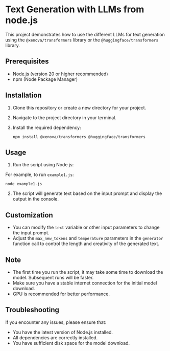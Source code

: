 # Text Generation with LLMs from node.js 

This project demonstrates how to use the different LLMs for text generation using the `@xenova/transformers` library or the `@huggingface/transformers` library.

## Prerequisites

- Node.js (version 20 or higher recommended)
- npm (Node Package Manager)

## Installation

1. Clone this repository or create a new directory for your project.

2. Navigate to the project directory in your terminal.

3. Install the required dependency:
   ```
   npm install @xenova/transformers @huggingface/transformers 
   ```

## Usage

1. Run the script using Node.js:

  For example, to run `example1.js`:
   ```
   node example1.js
   ```

2. The script will generate text based on the input prompt and display the output in the console.

## Customization

- You can modify the `text` variable or other input parameters to change the input prompt.
- Adjust the `max_new_tokens` and `temperature` parameters in the `generator` function call to control the length and creativity of the generated text.

## Note

- The first time you run the script, it may take some time to download the model. Subsequent runs will be faster.
- Make sure you have a stable internet connection for the initial model download.
- GPU is recommended for better performance.

## Troubleshooting

If you encounter any issues, please ensure that:
- You have the latest version of Node.js installed.
- All dependencies are correctly installed.
- You have sufficient disk space for the model download.
